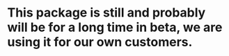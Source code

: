 # This package is still and probably will be for a long time in beta, we are using it for our own customers.

